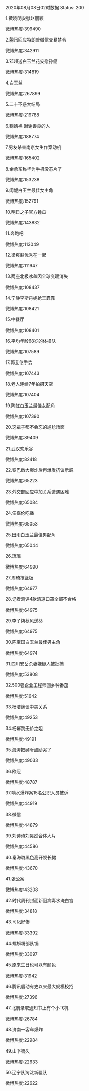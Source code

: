 2020年08月08日02时数据
Status: 200

1.黄晓明安慰赵丽颖

微博热度:399490

2.腾讯回应特朗普微信交易禁令

微博热度:342911

3.邓超送白玉兰花安慰孙俪

微博热度:314819

4.白玉兰

微博热度:267899

5.二十不惑大结局

微博热度:219788

6.鞠婧祎 谢谢善良的人

微博热度:188774

7.男友杀害南京女生作案动机

微博热度:165402

8.余承东称华为手机没芯片了

微博热度:153238

9.闫妮白玉兰最佳女主角

微博热度:152791

10.明日之子官方锤瓜

微博热度:143832

11.奔跑吧

微博热度:113049

12.梁爽赵优秀在一起

微博热度:111947

13.两座北极冰盖因全球变暖消失

微博热度:108437

14.宁静李斯丹妮抢王霏霏

微博热度:108421

15.中餐厅

微博热度:108401

16.平均年龄68岁的体操队

微博热度:107589

17.郭艾伦手势

微博热度:107443

18.老人连续7年拍摄天空

微博热度:107404

19.陶虹白玉兰最佳女配角

微博热度:107390

20.这辈子都不会忘的尴尬场面

微博热度:89409

21.武汉欢乐谷

微博热度:82418

22.黎巴嫩大爆炸后再爆发抗议示威

微博热度:65223

23.外交部回应中加关系遭遇困难

微博热度:65084

24.任嘉伦吃播

微博热度:65053

25.田雨白玉兰最佳男配角

微博热度:65044

26.琉璃

微博热度:64990

27.周琦抢篮板

微博热度:64977

28.记者测评4款清凉口罩全部不合格

微博热度:64975

29.李子柒秋风送葵

微博热度:64975

30.陈宝国白玉兰最佳男主角

微博热度:64974

31.四川安岳杀妻嫌疑人被批捕

微博热度:53808

32.500强企业工程师回乡种番茄

微博热度:51642

33.杨洁篪谈中美关系

微博热度:49253

34.杨幂跳无价之姐

微博热度:49191

35.海涛把吴昕鼓励哭了

微博热度:49033

36.欧冠

微博热度:48787

37.响水爆炸案15名公职人员被诉

微博热度:44919

38.微信

微博热度:44879

39.刘诗诗刘昊然合体大片

微博热度:44586

40.秦海璐黑色高开衩长裙

微博热度:43670

41.张公案

微博热度:43208

42.时代周刊封面新冠病毒水淹白宫

微博热度:34818

43.司凤好惨

微博热度:33392

44.螺蛳粉部队锅

微博热度:33097

45.原来生日也可以有颜色

微博热度:31942

46.腾讯启动有史以来最大规模校招

微博热度:27396

47.北航录取通知书上有个小飞机

微博热度:26784

48.济南一客车爆炸

微博热度:22984

49.山下智久

微博热度:22633

50.辽宁队淘汰新疆队

微博热度:22622

